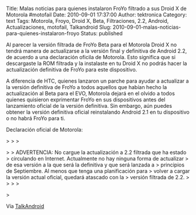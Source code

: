 Title: Malas noticias para quienes instalaron FroYo filtrado a sus Droid X de Motorola #motofail
Date: 2010-09-01 17:37:00
Author: tektronica
Category: text
Tags: Motorola, Froyo, Droid X, Beta, Filtraciones, 2.2, Android, Actualizaciones, motofail, Talkandroid
Slug: 2010-09-01-malas-noticias-para-quienes-instalaron-froyo
Status: published

Al parecer la versión filtrada de FroYo Beta para el Motorola Droid X no
tendrá manera de actualizarse a la versión final y definitiva de Android
2.2, de acuerdo a una declaración oficila de Motorola. Esto significa
que si descargaste la ROM filtrada y la instalaste en tu Droid X no
podrás hacer la actualización definitiva de FroYo para este
dispositivo.<!-- more -->



</p>

A diferencia de HTC, quienes lanzaron un parche para ayudar a actualizar
a la versión definitiva de FroYo a todos aquellos que habían hecho la
actualización al Beta para el EVO, Motorola dejará en el olvido a todos
quienes quisieron exprimentar FroYo en sus dispositivos antes del
lanzamiento oficial de la versión definitiva. Sin embargo, aún puedes
obtener la versión definitiva oficial reinstalando Android 2.1 en tu
dispositivo o no habrá FroYo para ti.



</p>

Declaración oficial de Motorola:



</p>
<p>
> 
>
> </p>
>
> ADVERTENCIA: No cargue la actualización a 2.2 filtrada que ha estado
> circulando en Internet. Actualmente no hay ninguna forma de actualizar
> de esa versión a la que será la definitiva y que será lanzada a
> principios de Septiembre. Al menos que tenga una planificación para
> volver a cargar la versión actual oficial, quedará atascado con la
> versión filtrada de 2.2.
>
> 
>
> </p>
> <p>



</p>

Vía
[TalkAndroid](http://www.talkandroid.com/12954-early-droid-x-2-2-adopters-out-of-luck-says-motorola/?utm_source=feedburner-ta&utm_medium=feed&utm_campaign=Feed%3A+AndroidNewsGoogleAndroidForums+%28Android+News%2C+Rumours%2C+and+Updates%29&utm_content=Google+Reader)

</p>

